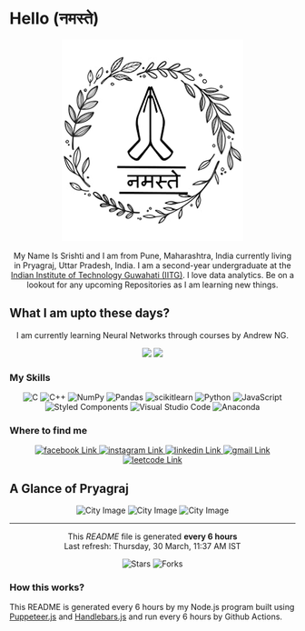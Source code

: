 # Hello (नमस्ते) #

<p align="center">
  <img src="./content/images/namaste.jpg" />
</p>

<p align="center">
My Name Is Srishti and I am from Pune, Maharashtra, India currently living in Pryagraj, Uttar Pradesh, India. I am a second-year undergraduate at the <a href="http://iitg.ac.in/">Indian Institute of Technology Guwahati (IITG)</a>. I love data analytics. Be on a lookout for any upcoming Repositories as I am learning new things.
</p>

## What I am upto these days? ##
<p align="center">
I am currently learning Neural Networks through courses by Andrew NG.
</p>

<p align="center">
  <img src="https://github-readme-stats.vercel.app/api/top-langs/?username=srishtikumari03&layout=compact&theme=midnight-purple"></img>
  <img src="https://github-readme-stats.vercel.app/api?username=srishtikumari03&show_icons=true&theme=cobalt"></img>
</p>


### My Skills ###
<p align="center">
    <img alt="C" src="https://img.shields.io/badge/-C-A8B9CC?style=for-the-badge&logo=c&logoColor=white" />
    <img alt="C++" src="https://img.shields.io/badge/-C++-00599C?style=for-the-badge&logo=cplusplus&logoColor=white" />
    <img alt="NumPy" src="https://img.shields.io/badge/-NumPy-013243?style=for-the-badge&logo=numpy&logoColor=white" />
    <img alt="Pandas" src="https://img.shields.io/badge/-Pandas-150458?style=for-the-badge&logo=pandas&logoColor=white" />
    <img alt="scikitlearn" src="https://img.shields.io/badge/-scikitlearn-F7931E?style=for-the-badge&logo=scikitlearn&logoColor=white" />
    <img alt="Python" src="https://img.shields.io/badge/-Python-3776AB?style=for-the-badge&logo=python&logoColor=white" />
    <img alt="JavaScript" src="https://img.shields.io/badge/-JavaScript-F7DF1E?style=for-the-badge&logo=javascript&logoColor=white" />
    <img alt="Styled Components" src="https://img.shields.io/badge/-Styled Components-db7092?style=for-the-badge&logo=styled-components&logoColor=white" />
    <img alt="Visual Studio Code" src="https://img.shields.io/badge/-Visual Studio Code-007ACC?style=for-the-badge&logo=visualstudiocode&logoColor=white" />
    <img alt="Anaconda" src="https://img.shields.io/badge/-Anaconda-44A833?style=for-the-badge&logo=anaconda&logoColor=white" />
</p>

### Where to find me ###
<p align="center">
    <a href="https://www.facebook.com/profile.php?id&#x3D;100058001795306">
      <img alt="facebook Link" src="https://img.shields.io/badge/-facebook-1877F2?style=for-the-badge&logo=facebook&logoColor=white" />
    </a>
    <a href="https://www.instagram.com/gibberish.cringer/">
      <img alt="instagram Link" src="https://img.shields.io/badge/-instagram-E4405F?style=for-the-badge&logo=instagram&logoColor=white" />
    </a>
    <a href="www.linkedin.com/in/mynameissrishti">
      <img alt="linkedin Link" src="https://img.shields.io/badge/-linkedin-0A66C2?style=for-the-badge&logo=linkedin&logoColor=white" />
    </a>
    <a href="mailto:ksrishti678@gmail.com">
      <img alt="gmail Link" src="https://img.shields.io/badge/-gmail-EA4335?style=for-the-badge&logo=gmail&logoColor=white" />
    </a>
    <a href="https://leetcode.com/ksrishti_03/">
      <img alt="leetcode Link" src="https://img.shields.io/badge/-leetcode-FFA116?style=for-the-badge&logo=leetcode&logoColor=white" />
    </a>
</p>

## A Glance of Pryagraj ##
<p align="center">
  <img width="250" height="250" alt="City Image" src="https://media.istockphoto.com/id/525109131/photo/big-wooden-boats-in-water-with-cloudy-sky-and-sunbeams.jpg?b&#x3D;1&amp;s&#x3D;170667a&amp;w&#x3D;0&amp;k&#x3D;20&amp;c&#x3D;bNcAdZPkLqjlM6eUbBV9GSlz4inlGcYkgppYfx4sPls&#x3D;" /> 
  <img width="250" height="250" alt="City Image" src="https://images.unsplash.com/photo-1624124231037-e2149a973c24?ixlib&#x3D;rb-4.0.3&amp;ixid&#x3D;MnwxMjA3fDB8MHxzZWFyY2h8MXx8YWxsYWhhYmFkfGVufDB8fDB8fA%3D%3D&amp;w&#x3D;1000&amp;q&#x3D;80" /> 
  <img width="250" height="250" alt="City Image" src="https://media.istockphoto.com/id/1186151353/photo/kumbh-scenes-at-prayagraj.jpg?b&#x3D;1&amp;s&#x3D;170667a&amp;w&#x3D;0&amp;k&#x3D;20&amp;c&#x3D;l9UWPWT57kYdjYPQz-1GeDRZxC672prLoYku_vC_UUw&#x3D;" /> 
</p>

------------

<p align="center">
  This <i>README</i> file is generated <b>every 6 hours</b>
  </br>
  Last refresh: Thursday, 30 March, 11:37 AM IST
  <br />
</p>

<p align="center">
  <img alt="Stars" src="https://shields.io/badge/Stars-2-0A66C2?style=for-the-badge"/> 
  <img alt="Forks" src="https://shields.io/badge/Forks-0-0A66C2?style=for-the-badge"/>
</p>

### How this works? ###
This README is generated every 6 hours by my Node.js program built using [Puppeteer.js](https://github.com/puppeteer/puppeteer) and [Handlebars.js](https://handlebarsjs.com/) and run every 6 hours by Github Actions.